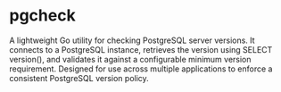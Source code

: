 # pgcheck
A lightweight Go utility for checking PostgreSQL server versions. It connects to a PostgreSQL instance, retrieves the version using SELECT version(), and validates it against a configurable minimum version requirement. Designed for use across multiple applications to enforce a consistent PostgreSQL version policy.
